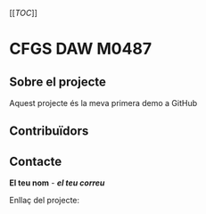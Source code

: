 [[_TOC_]]

# CFGS DAW M0487

## Sobre el projecte

Aquest projecte és la meva primera demo a GitHub

## Contribuïdors

## Contacte
**El teu nom** - ***el teu correu***

Enllaç del projecte:
